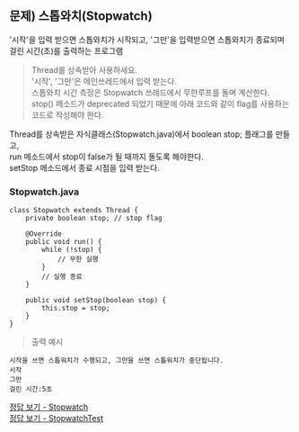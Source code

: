 ## 문제) 스톱와치(Stopwatch)  
'시작'을 입력 받으면 스톱와치가 시작되고, '그만'을 입력받으면 스톱와치가 종료되며 걸린 시간(초)를 출력하는 프로그램  
> Thread를 상속받아 사용하세요.  
> '시작', '그만'은 메인쓰레드에서 입력 받는다.  
> 스톱와치 시간 측정은 Stopwatch 쓰레드에서 무한루프를 돌며 계산한다.  
> stop() 메소드가 deprecated 되었기 때문에 아래 코드와 같이 flag를 사용하는 코드로 작성해야 한다.    
  
Thread를 상속받은 자식클래스(Stopwatch.java)에서 boolean stop; 플래그를 만들고,  
run 메소드에서 stop이 false가 될 때까지 돌도록 해야한다.  
setStop 메소드에서 종료 시점을 입력 받는다.  
### Stopwatch.java
```
class Stopwatch extends Thread {
    private boolean stop; // stop flag

    @Override
    public void run() {
        while (!stop) {
            // 무한 실행
        }
        // 실행 종료
    }

    public void setStop(boolean stop) {
        this.stop = stop;
    }
}
```

> 출력 예시
```
시작을 쓰면 스톱워치가 수행되고, 그만을 쓰면 스톱워치가 중단됩니다.
시작
그만
걸린 시간:5초
```

[정답 보기 - Stopwatch](Stopwatch.java)  
[정답 보기 - StopwatchTest](StopwatchTest.java)